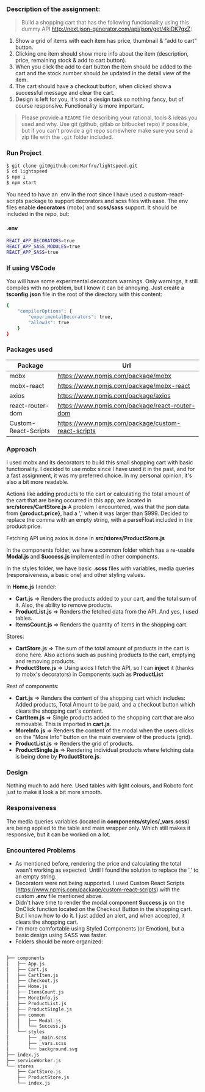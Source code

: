 ### Description of the assignment:

>Build a shopping cart that has the following functionality using this dummy API http://next.json-generator.com/api/json/get/4kiDK7gxZ:

1) Show a grid of items with each item has price, thumbnail & "add to cart" button.
2) Clicking one item should show more info about the item (description, price, remaining stock & add to cart button).
3) When you click the add to cart button the item should be added to the cart and the stock number should be updated in the detail view of the item.
4) The cart should have a checkout button, when clicked show a successful message and clear the cart.
5) Design is left for you, it's not a design task so nothing fancy, but of course responsive. Functionality is more important.

>Please provide a `README` file describing your rational, tools & ideas you used and why. Use git (github, gitlab or bitbucket repo) if possible, but if you can't provide a git repo somewhere make sure you send a zip file with the `.git` folder included.

### Run Project

```sh
$ git clone git@github.com:Marfru/lightspeed.git
$ cd lightspeed
$ npm i
$ npm start
```

You need to have an .env in the root since I have used a custom-react-scripts package to support decorators and scss files with ease. The env files enable **decorators** (mobx) and **scss/sass** support. It should be included in the repo, but:

#### .env
```sh
REACT_APP_DECORATORS=true
REACT_APP_SASS_MODULES=true
REACT_APP_SASS=true
```

### If using VSCode

You will have some experimental decorators warnings. Only warnings, it still compiles with no problem, but I know it can be annoying. Just create a **tsconfig.json** file in the root of the directory with this content:

```sh
{
    "compilerOptions": {
        "experimentalDecorators": true,
        "allowJs": true
    }
}
```


### Packages used

| Package | Url |
| ------ | ------ |
| mobx | https://www.npmjs.com/package/mobx |
| mobx-react | https://www.npmjs.com/package/mobx-react |
| axios | https://www.npmjs.com/package/axios |
| react-router-dom | https://www.npmjs.com/package/react-router-dom |
| Custom-React-Scripts | https://www.npmjs.com/package/custom-react-scripts |

### Approach

I used mobx and its decorators to build this small shopping cart with basic functionality. I decided to use mobx since I have used it in the past, and for a fast assignment, it was my preferred choice. In my personal opinion, it's also a bit more readable.

Actions like adding products to the cart or calculating the total amount of the cart that are being occurred in this app, are located in **src/stores/CartStore.js** A problem I encountered, was that the json data from **{product.price}**, had a ',' when it was larger than $999. Decided to replace the comma with an empty string, with a parseFloat included in the product price.

Fetching API using axios is done in **src/stores/ProductStore.js**

In the components folder, we have a common folder which has a re-usable **Modal.js** and **Success.js** implemented in other components.

In the styles folder, we have basic **.scss** files with variables, media queries (responsiveness, a basic one) and other styling values.

In **Home.js** I render:
- **Cart.js** => Renders the products added to your cart, and the total sum of it. Also, the ability to remove products.
- **ProductList.js** => Renders the fetched data from the API. And yes, I used tables.
- **ItemsCount.js** => Renders the quantity of items in the shopping cart.

Stores:

- **CartStore.js** => The sum of the total amount of products in the cart is done here. Also actions such as pushing products to the cart, emptying and removing products.
- **ProductStore.js** => Using axios I fetch the API, so I can **inject** it (thanks to mobx's decorators) in Components such as **ProductList**

Rest of components:

- **Cart.js** => Renders the content of the shopping cart which includes: Added products, Total Amount to be paid, and a checkout button which clears the shopping cart's content.
- **CartItem.js** => Single products added to the shopping cart that are also removable. This is imported in **cart.js**.
- **MoreInfo.js** => Renders the content of the modal when the users clicks on the "More Info" button on the main overview of the products (grid).
- **ProductList.js** => Renders the grid of products.
- **ProductSingle.js** => Rendering individual products where fetching data is being done by **ProductStore.js**.

### Design

Nothing much to add here. Used tables with light colours, and Roboto font just to make it look a bit more smooth.

### Responsiveness

The media queries variables (located in **components/styles/_vars.scss**) are being applied to the table and main wrapper only. Which still makes it responsive, but it can be worked on a lot.

### Encountered Problems

- As mentioned before, rendering the price and calculating the total wasn't working as expected. Until I found the solution to replace the ',' to an empty string.
- Decorators were not being supported. I used Custom React Scripts (https://www.npmjs.com/package/custom-react-scripts) with the custom **.env** file mentioned above.
- Didn't have time to render the modal component **Success.js** on the OnClick function located on the Checkout Button in the shopping cart. But I know how to do it. I just added an alert, and when accepted, it clears the shopping cart.
- I'm more comfortable using Styled Components (or Emotion), but a basic design using SASS was faster.
- Folders should be more organized:

```bash

├── components
│   ├── App.js
│   ├── Cart.js
│   ├── CartItem.js
│   ├── Checkout.js
│   ├── Home.js
│   ├── ItemsCount.js
│   ├── MoreInfo.js
│   ├── ProductList.js
│   ├── ProductSingle.js
│   ├── common
│   │   ├── Modal.js
│   │   └── Success.js
│   └── styles
│       ├── _main.scss
│       ├── _vars.scss
│       └── background.svg
├── index.js
├── serviceWorker.js
└── stores
    ├── CartStore.js
    ├── ProductStore.js
    └── index.js

```


